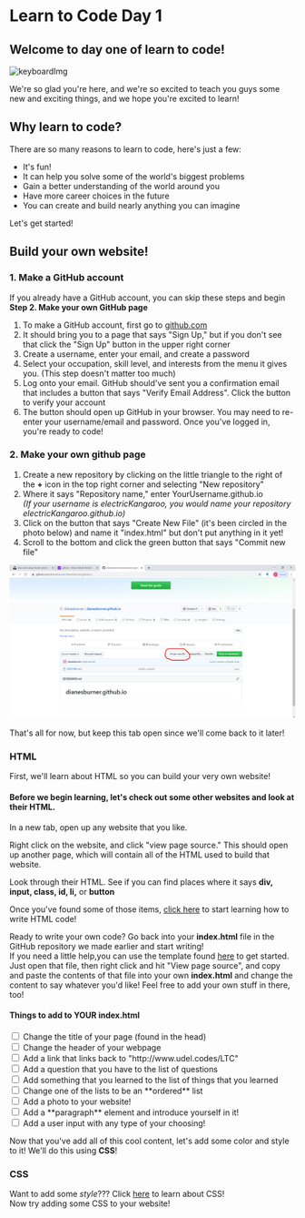 <h1> Learn to Code Day 1</h1>
<h2>Welcome to day one of learn to code!</h2>

![keyboardImg](https://images.unsplash.com/photo-1585676623595-e60b97115f7e?ixlib=rb-1.2.1&ixid=eyJhcHBfaWQiOjEyMDd9&auto=format&fit=crop&w=1050&q=80)
<p> We're so glad you're here, and we're so excited to teach you guys some new and exciting things, and we hope you're excited to learn!</p>
<h2> Why learn to code? </h2>
There are so many reasons to learn to code, here's just a few: 
<ul>
  <li>It's fun!</li>
  <li>It can help you solve some of the world's biggest problems</li>
  <li>Gain a better understanding of the world around you</li>
  <li>Have more career choices in the future</li>
  <li>You can create and build nearly anything you can imagine</li>
</ul>
Let's get started! 
<h2>Build your own website!</h2>

<h3> 1. Make a GitHub account</h3>

<p>If you already have a GitHub account, you can skip these steps and begin <b> Step 2. Make your own GitHub page</b></p>

<ol>
  <li>To make a GitHub account, first go to <a href="https://github.com/" target="_blank" >github.com</a></li>
  <li>It should bring you to a page that says "Sign Up," but if you don't see that click the "Sign Up" button in the upper right corner</li>
  <li>Create a username, enter your email, and create a password</li>
  <li>Select your occupation, skill level, and interests from the menu it gives you. (This step doesn't matter too much) </li>
  <li>Log onto your email. GitHub should've sent you a confirmation email that includes a button that says "Verify Email Address". Click the button to verify your account</li>
  <li>The button should open up GitHub in your browser. You may need to re-enter your username/email and password. Once you've logged in, you're ready to code!</li>  
</ol>
  
<h3> 2. Make your own github page</h3>
<ol>
  <li> Create a new repository by clicking on the little triangle to the right of the <b>+</b> icon in the top right corner and selecting "New repository"</li>
  <li> Where it says "Repository name," enter YourUsername.github.io <br> <i>(If your username is electricKangaroo, you would name your repository electricKangaroo.github.io) </i><br></li>
  <li>Click on the button that says "Create New File" (it's been circled in the photo below) and name it "index.html" but don't put anything in it yet!</li>
  <li>Scroll to the bottom and click the green button that says "Commit new file"</li>
  </ol>
  
  ![Where to make a new file](./images/githubStarter.png)
  
That's all for now, but keep this tab open since we'll come back to it later!

<h3>HTML</h3>
First, we'll learn about HTML so you can build your very own website!

#### Before we begin learning, let's check out some other websites and look at their HTML. 

In a new tab, open up any website that you like. 

Right click on the website, and click "view page source." This should open up another page, which will contain all of the HTML used to build that website. 

Look through their HTML. See if you can find places where it says **div, input, class, id, li,** or **button**

Once you've found some of those items, <a href="./introtohtml/index.html" target="_blank" >click here</a> to start learning how to write HTML code! 

Ready to write your own code? Go back into your <b>index.html</b> file in the GitHub repository we made earlier and start writing! <br>
If you need a little help,you can use the template found <a href="./template.html" target="_blank">here</a> to get started. Just open that file, then right click and hit "View page source", and copy and paste the contents of that file into your own <b>index.html</b> and change the content to say whatever you'd like! Feel free to add your own stuff in there, too!

#### Things to add to YOUR index.html
<div>
  <input type="checkbox">
  <label>Change the title of your page (found in the head)</label><br>
  <input type="checkbox" >
  <label>Change the header of your webpage</label><br>
  <input type="checkbox">
  <label>Add a link that links back to "http://www.udel.codes/LTC"</label><br> 
  <input type="checkbox">
  <label>Add a question that you have to the list of questions</label><br>
  <input type="checkbox" >
  <label>Add something that you learned to the list of things that you learned</label><br>
  <input type="checkbox">
  <label>Change one of the lists to be an **ordered** list</label><br> 
  <input type="checkbox">
  <label>Add a photo to your website!</label><br>
  <input type="checkbox" >
  <label>Add a **paragraph** element and introduce yourself in it!</label><br>
  <input type="checkbox">
  <label>Add a user input with any type of your choosing!</label><br>
</div>

Now that you've add all of this cool content, let's add some color and style to it! We'll do this using **CSS**!

<h3>CSS</h3>
Want to add some <i>style</i>??? Click <a href="./introtocss/index.html" target="_blank" >here</a> to learn about CSS!<br>
Now try adding some CSS to your website!


